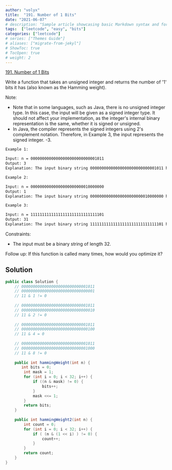 ```yaml
---
author: "volyx"
title:  "191. Number of 1 Bits"
date: "2021-06-07"
# description: "Sample article showcasing basic Markdown syntax and formatting for HTML elements."
tags:  ["leetcode", "easy", "bits"]
categories: ["leetcode"]
# series: ["Themes Guide"]
# aliases: ["migrate-from-jekyl"]
# ShowToc: true
# TocOpen: true
# weight: 2
---
```


[191. Number of 1 Bits](https://leetcode.com/problems/number-of-1-bits)

Write a function that takes an unsigned integer and returns the number of '1' bits it has (also known as the Hamming weight).

Note:

- Note that in some languages, such as Java, there is no unsigned integer type. In this case, the input will be given as a signed integer type. It should not affect your implementation, as the integer's internal binary representation is the same, whether it is signed or unsigned.
- In Java, the compiler represents the signed integers using 2's complement notation. Therefore, in Example 3, the input represents the signed integer. -3.

```txt
Example 1:

Input: n = 00000000000000000000000000001011
Output: 3
Explanation: The input binary string 00000000000000000000000000001011 has a total of three '1' bits.

Example 2:

Input: n = 00000000000000000000000010000000
Output: 1
Explanation: The input binary string 00000000000000000000000010000000 has a total of one '1' bit.

Example 3:

Input: n = 11111111111111111111111111111101
Output: 31
Explanation: The input binary string 11111111111111111111111111111101 has a total of thirty one '1' bits.
```

Constraints:

- The input must be a binary string of length 32.

Follow up: If this function is called many times, how would you optimize it?

## Solution

```java
public class Solution {
    // 00000000000000000000000000001011
    // 00000000000000000000000000000001
    // 11 & 1 != 0
    
    // 00000000000000000000000000001011
    // 00000000000000000000000000000010  
    // 11 & 2 != 0
    
    // 00000000000000000000000000001011
    // 00000000000000000000000000000100  
    // 11 & 4 = 0
    
    // 00000000000000000000000000001011
    // 00000000000000000000000000001000  
    // 11 & 8 != 0
    
    public int hammingWeight(int n) {
       int bits = 0;
        int mask = 1;
        for (int i = 0; i < 32; i++) {
            if ((n & mask) != 0) {
                bits++;
            }
            mask <<= 1;
        }
        return bits;
    }
    
    public int hammingWeight2(int n) {
        int count = 0;
        for (int i = 0; i < 32; i++) {
            if ( (n & (1 << i) ) != 0) {
                count++;
            }
        }
        return count;
    }
}
```
